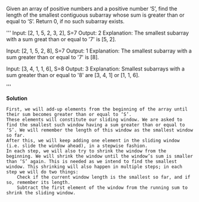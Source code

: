 Given an array of positive numbers and a positive number ‘S’, find the length of the smallest contiguous subarray whose sum is greater than or equal to ‘S’. Return 0, if no such subarray exists.

'''
Input: [2, 1, 5, 2, 3, 2], S=7 
Output: 2
Explanation: The smallest subarray with a sum great than or equal to '7' is [5, 2].

Input: [2, 1, 5, 2, 8], S=7 
Output: 1
Explanation: The smallest subarray with a sum greater than or equal to '7' is [8].

Input: [3, 4, 1, 1, 6], S=8 
Output: 3
Explanation: Smallest subarrays with a sum greater than or equal to '8' are [3, 4, 1] or [1, 1, 6].

'''

<b> Solution </b>


    First, we will add-up elements from the beginning of the array until their sum becomes greater than or equal to ‘S’.
    These elements will constitute our sliding window. We are asked to find the smallest such window having a sum greater than or equal to ‘S’. We will remember the length of this window as the smallest window so far.
    After this, we will keep adding one element in the sliding window (i.e. slide the window ahead), in a stepwise fashion.
    In each step, we will also try to shrink the window from the beginning. We will shrink the window until the window’s sum is smaller than ‘S’ again. This is needed as we intend to find the smallest window. This shrinking will also happen in multiple steps; in each step we will do two things:
        Check if the current window length is the smallest so far, and if so, remember its length.
        Subtract the first element of the window from the running sum to shrink the sliding window.
